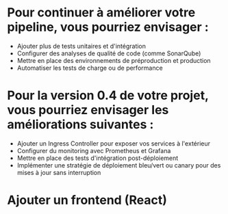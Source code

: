 # Pour continuer à améliorer votre pipeline, vous pourriez envisager :

 - Ajouter plus de tests unitaires et d'intégration
 - Configurer des analyses de qualité de code (comme SonarQube)
 - Mettre en place des environnements de préproduction et production
 - Automatiser les tests de charge ou de performance


# Pour la version 0.4 de votre projet, vous pourriez envisager les améliorations suivantes :

 - Ajouter un Ingress Controller pour exposer vos services à l'extérieur
 - Configurer du monitoring avec Prometheus et Grafana
 - Mettre en place des tests d'intégration post-déploiement
 - Implémenter une stratégie de déploiement bleu/vert ou canary pour des mises à jour sans interruption

# Ajouter un frontend (React)
